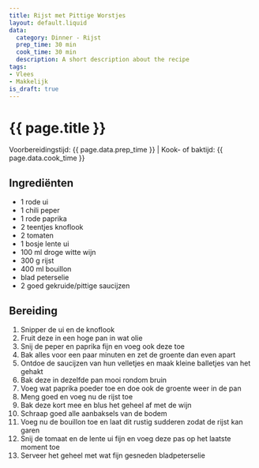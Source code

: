 ```yaml
---
title: Rijst met Pittige Worstjes
layout: default.liquid
data:
  category: Dinner - Rijst
  prep_time: 30 min
  cook_time: 30 min
  description: A short description about the recipe
tags:
- Vlees
- Makkelijk
is_draft: true
---
```

# {{ page.title }}

Voorbereidingstijd: {{ page.data.prep_time }} | Kook- of baktijd: {{ page.data.cook_time }}

## Ingrediënten
- 1 rode ui
- 1 chili peper
- 1 rode paprika
- 2 teentjes knoflook
- 2 tomaten
- 1 bosje lente ui
- 100 ml droge witte wijn
- 300 g rijst
- 400 ml bouillon
- blad peterselie
- 2 goed gekruide/pittige saucijzen

## Bereiding
1. Snipper de ui en de knoflook
2. Fruit deze in een hoge pan in wat olie
3. Snij de peper en paprika fijn en voeg ook deze toe
4. Bak alles voor een paar minuten en zet de groente dan even apart
5. Ontdoe de saucijzen van hun velletjes en maak kleine balletjes van het gehakt
6. Bak deze in dezelfde pan mooi rondom bruin
7. Voeg wat paprika poeder toe en doe ook de groente weer in de pan
8. Meng goed en voeg nu de rijst toe
9. Bak deze kort mee en blus het geheel af met de wijn
10. Schraap goed alle aanbaksels van de bodem
11. Voeg nu de bouillon toe en laat dit rustig sudderen zodat de rijst kan garen
12. Snij de tomaat en de lente ui fijn en voeg deze pas op het laatste moment toe
13. Serveer het geheel met wat fijn gesneden bladpeterselie
